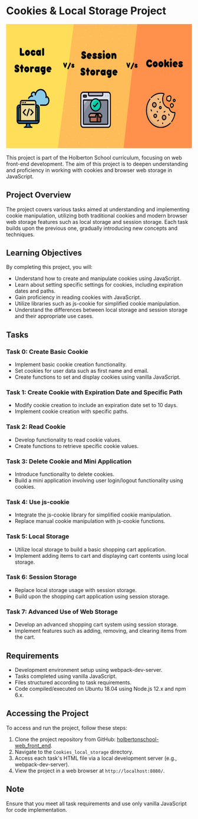 # Cookies & Local Storage Project

<img src="image/blog-banner.png" alt="python-img-project ">

This project is part of the Holberton School curriculum, focusing on web front-end development. The aim of this project is to deepen understanding and proficiency in working with cookies and browser web storage in JavaScript.

## Project Overview

The project covers various tasks aimed at understanding and implementing cookie manipulation, utilizing both traditional cookies and modern browser web storage features such as local storage and session storage. Each task builds upon the previous one, gradually introducing new concepts and techniques.

## Learning Objectives

By completing this project, you will:

- Understand how to create and manipulate cookies using JavaScript.
- Learn about setting specific settings for cookies, including expiration dates and paths.
- Gain proficiency in reading cookies with JavaScript.
- Utilize libraries such as js-cookie for simplified cookie manipulation.
- Understand the differences between local storage and session storage and their appropriate use cases.

## Tasks

### Task 0: Create Basic Cookie

- Implement basic cookie creation functionality.
- Set cookies for user data such as first name and email.
- Create functions to set and display cookies using vanilla JavaScript.

### Task 1: Create Cookie with Expiration Date and Specific Path

- Modify cookie creation to include an expiration date set to 10 days.
- Implement cookie creation with specific paths.

### Task 2: Read Cookie

- Develop functionality to read cookie values.
- Create functions to retrieve specific cookie values.

### Task 3: Delete Cookie and Mini Application

- Introduce functionality to delete cookies.
- Build a mini application involving user login/logout functionality using cookies.

### Task 4: Use js-cookie

- Integrate the js-cookie library for simplified cookie manipulation.
- Replace manual cookie manipulation with js-cookie functions.

### Task 5: Local Storage

- Utilize local storage to build a basic shopping cart application.
- Implement adding items to cart and displaying cart contents using local storage.

### Task 6: Session Storage

- Replace local storage usage with session storage.
- Build upon the shopping cart application using session storage.

### Task 7: Advanced Use of Web Storage

- Develop an advanced shopping cart system using session storage.
- Implement features such as adding, removing, and clearing items from the cart.

## Requirements

- Development environment setup using webpack-dev-server.
- Tasks completed using vanilla JavaScript.
- Files structured according to task requirements.
- Code compiled/executed on Ubuntu 18.04 using Node.js 12.x and npm 6.x.

## Accessing the Project

To access and run the project, follow these steps:

1. Clone the project repository from GitHub: [holbertonschool-web_front_end](https://github.com/holbertonschool-web_front_end).
2. Navigate to the `Cookies_local_storage` directory.
3. Access each task's HTML file via a local development server (e.g., webpack-dev-server).
4. View the project in a web browser at `http://localhost:8080/`.

## Note

Ensure that you meet all task requirements and use only vanilla JavaScript for code implementation.
